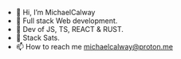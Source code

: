 - 👋 Hi, I’m MichaelCalway
- 👀 Full stack Web development.
- 🌱 Dev of JS, TS, REACT & RUST.
- 💞️ Stack Sats.
- 📫 How to reach me michaelcalway@proton.me

<!---
MichaelCalway/MichaelCalway is a ✨ special ✨ repository because its `README.md` (this file) appears on your GitHub profile.
You can click the Preview link to take a look at your changes.
--->
